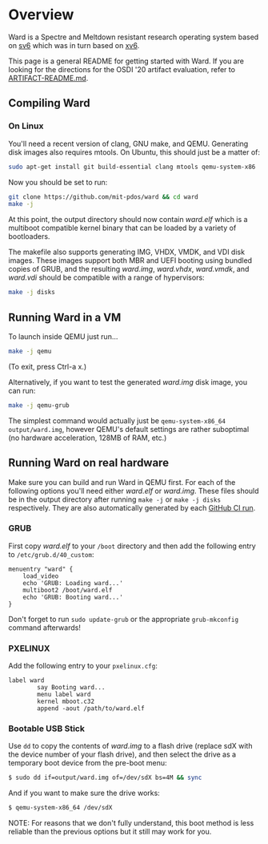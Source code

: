 # Overview

Ward is a Spectre and Meltdown resistant research operating system based on
[sv6](https://github.com/aclements/sv6) which was in turn based on
[xv6](http://pdos.csail.mit.edu/6.828/xv6).


This page is a general README for getting started with Ward. If you are looking
for the directions for the OSDI '20 artifact evaluation, refer to
[ARTIFACT-README.md](ARTIFACT-README.md).

Compiling Ward
--------------------------------

### On Linux

You'll need a recent version of clang, GNU make, and QEMU. Generating disk images also
requires mtools. On Ubuntu, this should just be a matter of:

```bash
sudo apt-get install git build-essential clang mtools qemu-system-x86
```

Now you should be set to run:

```bash
git clone https://github.com/mit-pdos/ward && cd ward
make -j
```

At this point, the output directory should now contain _ward.elf_ which is a
multiboot compatible kernel binary that can be loaded by a variety of
bootloaders.

The makefile also supports generating IMG, VHDX, VMDK, and VDI disk
images. These images support both MBR and UEFI booting using bundled copies of
GRUB, and the resulting _ward.img_, _ward.vhdx_, _ward.vmdk_, and _ward.vdi_
should be compatible with a range of hypervisors:

```bash
make -j disks
```


Running Ward in a VM
----------------------------

To launch inside QEMU just run...

```bash
make -j qemu
```
(To exit, press Ctrl-a x.)

Alternatively, if you want to test the generated _ward.img_ disk image, you can run:

```bash
make -j qemu-grub
```

The simplest command would actually just be `qemu-system-x86_64 output/ward.img`, however
QEMU's default settings are rather suboptimal (no hardware acceleration, 128MB
of RAM, etc.)


Running Ward on real hardware
----------------------------

Make sure you can build and run Ward in QEMU first. For each of the following
options you'll need either _ward.elf_ or _ward.img_. These files should be in
the output directory after running `make -j` or `make -j disks` respectively. They
are also automatically generated by each [GitHub CI run](https://github.com/mit-pdos/ward/actions).

### GRUB

First copy _ward.elf_ to your `/boot` directory and then add the
following entry to `/etc/grub.d/40_custom`:

```
menuentry "ward" {
    load_video
    echo 'GRUB: Loading ward...'
    multiboot2 /boot/ward.elf
    echo 'GRUB: Booting ward...'
}
```
Don't forget to run `sudo update-grub` or the appropriate `grub-mkconfig` command afterwards!

### PXELINUX

Add the following entry to your `pxelinux.cfg`:

```
label ward
        say Booting ward...
        menu label ward
        kernel mboot.c32
        append -aout /path/to/ward.elf
```

### Bootable USB Stick

Use `dd` to copy the contents of _ward.img_ to a flash drive (replace sdX with
the device number of your flash drive), and then select the drive as a temporary
boot device from the pre-boot menu:

```bash
$ sudo dd if=output/ward.img of=/dev/sdX bs=4M && sync
```

And if you want to make sure the drive works:

```bash
$ qemu-system-x86_64 /dev/sdX
```

NOTE: For reasons that we don't fully understand, this boot method is less
reliable than the previous options but it still may work for you.
